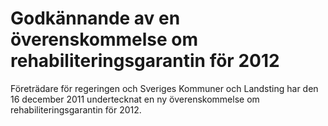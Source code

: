 # Godkännande av en överenskommelse om rehabiliteringsgarantin för 2012

Företrädare för regeringen och Sveriges Kommuner och Landsting har den 16 december 2011 undertecknat en ny överenskommelse om rehabiliteringsgarantin för 2012.

